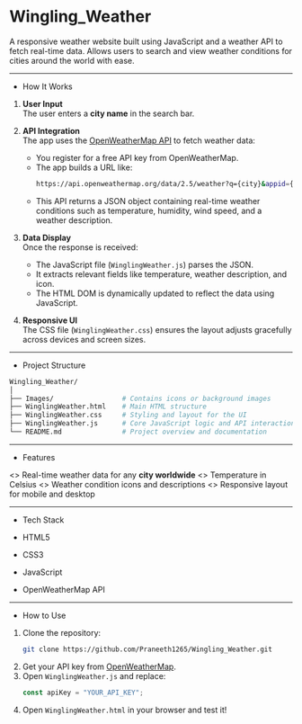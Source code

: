 # Wingling_Weather
A responsive weather website built using JavaScript and a weather API to fetch real-time data. Allows users to search and view weather conditions for cities around the world with ease.

------------------------------------------------------------------------------------------------------------------------------------------------------------------------------------------------

- How It Works

1. **User Input**  
   The user enters a **city name** in the search bar.

2. **API Integration**  
   The app uses the [OpenWeatherMap API](https://openweathermap.org/api) to fetch weather data:
   - You register for a free API key from OpenWeatherMap.
   - The app builds a URL like:  
     ```bash
     https://api.openweathermap.org/data/2.5/weather?q={city}&appid={YOUR_API_KEY}&units=metric
     ```
   - This API returns a JSON object containing real-time weather conditions such as temperature, humidity, wind speed, and a weather description.

3. **Data Display**  
   Once the response is received:
   - The JavaScript file (`WinglingWeather.js`) parses the JSON.
   - It extracts relevant fields like temperature, weather description, and icon.
   - The HTML DOM is dynamically updated to reflect the data using JavaScript.

4. **Responsive UI**  
   The CSS file (`WinglingWeather.css`) ensures the layout adjusts gracefully across devices and screen sizes.

------------------------------------------------------------------------------------------------------------------------------------------------------------------------------------------------

- Project Structure

```bash
Wingling_Weather/
│
├── Images/                 # Contains icons or background images
├── WinglingWeather.html    # Main HTML structure
├── WinglingWeather.css     # Styling and layout for the UI
├── WinglingWeather.js      # Core JavaScript logic and API interaction
└── README.md               # Project overview and documentation
```

------------------------------------------------------------------------------------------------------------------------------------------------------------------------------------------------

- Features

<> Real-time weather data for any **city worldwide**
<> Temperature in Celsius
<> Weather condition icons and descriptions
<> Responsive layout for mobile and desktop

------------------------------------------------------------------------------------------------------------------------------------------------------------------------------------------------

- Tech Stack

- HTML5  
- CSS3  
- JavaScript  
- OpenWeatherMap API

------------------------------------------------------------------------------------------------------------------------------------------------------------------------------------------------

- How to Use

1. Clone the repository:
   ```bash
   git clone https://github.com/Praneeth1265/Wingling_Weather.git
   ```
2. Get your API key from [OpenWeatherMap](https://openweathermap.org/).
3. Open `WinglingWeather.js` and replace:
   ```js
   const apiKey = "YOUR_API_KEY";
   ```
4. Open `WinglingWeather.html` in your browser and test it!
